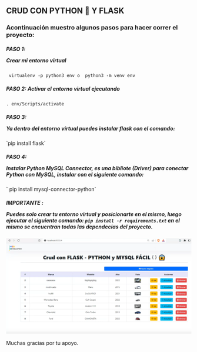 ## CRUD CON PYTHON 🐍 Y FLASK


### Acontinuación muestro algunos pasos para hacer correr el proyecto:

##### PASO 1: <p>Crear mi entorno virtual
` virtualenv -p python3 env o  python3 -m venv env`</p>

##### PASO 2: Activar el entorno virtual ejecutando
` . env/Scripts/activate `

##### PASO 3: <p>Ya dentro del entorno virtual puedes instalar flask con el comando:  
</p>`pip install flask`

##### PASO 4: <p>Instalar Python MySQL Connector, es una bibliote (Driver) para conectar Python con MySQL, instalar con el siguiente comando:
</p>` pip install mysql-connector-python`


##### IMPORTANTE : <p>Puedes solo crear tu entorno virtual y posicionarte en el mismo, luego ejecutar el siguiente comando:  `pip install -r requirements.txt` en el  mismo se encuentran todas las dependecias del proyecto.</p>

![](https://raw.githubusercontent.com/urian121/imagenes-proyectos-github/master/crud-pytho-con-flask.png)

<p>
Muchas gracias por tu apoyo.
</p>
